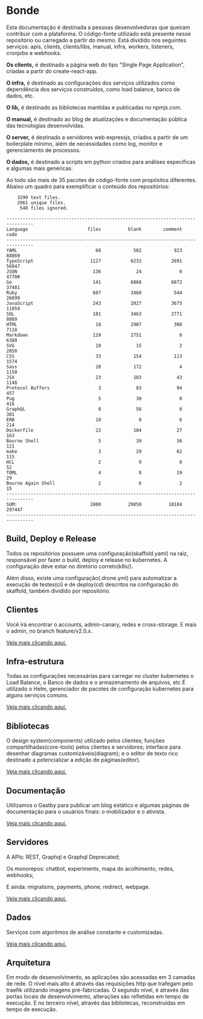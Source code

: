 # Bonde

Esta documentação é destinada a pessoas desenvolvedoras que queiram contribuir com a plataforma. O código-fonte utilizado está presente nesse repositório ou carregado a partir do mesmo. Está dividido nos seguintes serviços: apis, clients, clients/libs, manual, infra, workers, listeners, cronjobs e webhooks.

**Os clients,** é destinado a página web do tipo "Single Page Application", criadas a partir do create-react-app.

**O infra,** é destinado as configurações dos serviços utilizados como dependência dos serviços construídos, como load balance, banco de dados, etc.

**O lib,** é destinado as bibliotecas mantidas e publicadas no npmjs.com.

**O manual,** é destinado ao blog de atualizações e documentação pública das tecnologias desenvolvidas.

**O server,** é destinado a servidores web expressjs, criados a partir de um boilerplate mínimo, além de necessidades como log, monitor e gerenciamento de processos.

**O dados,** é destinado a scripts em python criados para análises específicas e algumas mais genéricas.

Ao todo são mais de 35 pacotes de código-fonte com propósitos diferentes. Abaixo um quadro para exemplificar o conteúdo dos repositórios:

```
    3299 text files.
    2961 unique files.
     540 files ignored.

--------------------------------------------------------------------------------
Language                      files          blank        comment           code
--------------------------------------------------------------------------------
YAML                             68            502            923          88869
TypeScript                     1127           6232           2691          56047
JSON                            136             24              0          47700
Go                              141           6868           6872          37481
Ruby                            607           3460            544          26099
JavaScript                      243           2027           3675          11059
SQL                             181           3463           2771           8089
HTML                             18           2907            300           7118
Markdown                        129           2751              0           6380
SVG                              10             15              2           2850
CSS                              33            154            113           1574
Sass                             20            172              4           1150
JSX                              23            103             43           1148
Protocol Buffers                  3             83             94            457
Pug                               5             30              0            416
GraphQL                           8             56              0            301
ERB                              10              8              6            214
Dockerfile                       22            104             27            163
Bourne Shell                      5             39             36            121
make                              3             29             62            115
HCL                               2              9              0             52
TOML                              4              8             19             29
Bourne Again Shell                2              6              2             15
--------------------------------------------------------------------------------
SUM:                           2800          29050          18184         297447
--------------------------------------------------------------------------------
```

## Build, Deploy e Release

Todos os repositórios possuem uma configuração(skaffold.yaml) na raiz, responsável por fazer o build, deploy e release no kubernetes. A configuração deve estar no diretório correto(k8s/).

Além disso, existe uma configuração(.drone.yml) para automatizar a execução de testes(ci) e de deploy(cd) descritos na configuração do skaffold, também dividido por repositório.

## Clientes

Você irá encontrar o accounts, admin-canary, redes e cross-storage. E mais o admin, no branch feature/v2.0.x.

[Veja mais clicando aqui.](client/README.md)

## Infra-estrutura

Todas as configurações necessárias para carregar no cluster kubernetes o Load Balance, o Banco de dados e o armazenamento de arquivos, etc É utilizado o Helm, gerenciador de pacotes de configuração kubernetes para alguns serviços comuns.

[Veja mais clicando aqui.](devops/README.md)

## Bibliotecas

O design system(components) utilizado pelos clientes; funções compartilhadas(core-tools) pelos clientes e servidores; interface para desenhar diagramas customizáveis(diagram); e o editor de texto rico destinado a potencializar a edição de páginas(editor).

[Veja mais clicando aqui.](libs/README.md)

## Documentação

Utilizamos o Gastby para publicar um blog estático e algumas páginas de documentação para o usuários finais: o mobilizador e o ativista.

[Veja mais clicando aqui.](manual/README.md)

## Servidores

A APIs: REST, Graphql e Graphql Deprecated;

Os monorepos: chatbot, experiments, mapa do acolhimento, redes, webhooks;

E ainda: migrations, payments, phone, redirect, webpage.

[Veja mais clicando aqui.](server/README.md)

## Dados

Serviços com algoritmos de análise constante e customizadas.

[Veja mais clicando aqui.](dados/README.md)

## Arquitetura

Em modo de desenvolvimento, as aplicações são acessadas em 3 camadas de rede. O nível mais alto é através das requisições http que trafegam pelo traefik utilizando imagens pré-fabricadas. O segundo nível, é através das portas locais de desenvolvimento, alterações são refletidas em tempo de execução. E no terceiro nível, através das bibliotecas, reconstruídas em tempo de execução.


